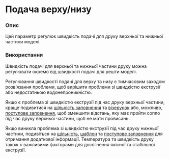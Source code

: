 Подача верху/низу
====

### **Опис**

Цей параметр регулює швидкість подачі для друку верхньої та нижньої частини моделі.

### **Використання**

Швидкість подачі для верхньої та нижньої частини друку можна регулювати окремо від швидкості подачі для решти моделі.

Регулювання швидкості подачі для верху та низу є тимчасовим заходом розвʼязання проблеми, щоб вирішити проблеми зі швидкістю екструзії або недостатньою водонепроникністю.

Якщо є проблема зі швидкістю екструзії під час друку верхньої частини, краще подивитися на [щільність заповнення](../infill/infill_sparse_density.md) та [візерунок](../infill/infill_pattern.md ) або, можливо, [поступове заповнення](../infill/gradual_infill_steps.md), щоб зменшити відстань, яку має пройти сопло під час друку верхньої частини, щоб не мати провисань.

Якщо виникла проблема зі швидкістю екструзії під час друку нижньої частини, подивіться на [щільність](../support/support_infill_rate.md), [шаблон](../support/support_pattern.md) та [поступове заповнення](../support/gradual_support_infill_steps.md) для отримання додаткової інформації. Температура та швидкість друку також є важливими факторами для досягнення якісної та стабільної екструзії.
